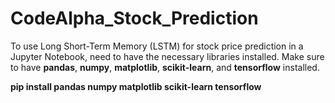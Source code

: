 # CodeAlpha_Stock_Prediction
To use Long Short-Term Memory (LSTM) for stock price prediction in a Jupyter Notebook, need to have the necessary libraries installed. Make sure to have **pandas**, **numpy**, **matplotlib**, **scikit-learn**, and **tensorflow** installed.

**pip install pandas numpy matplotlib scikit-learn tensorflow**

